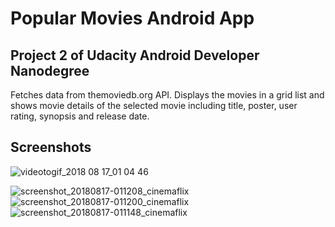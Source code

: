 # Popular Movies Android App
## Project 2 of Udacity Android Developer Nanodegree
Fetches data from themoviedb.org API. 
Displays the movies in a grid list and shows movie details of the selected movie including title, poster, user rating, synopsis and release date.

## Screenshots
![videotogif_2018 08 17_01 04 46](https://user-images.githubusercontent.com/14100297/44248716-447f9100-a1ba-11e8-835c-e7108522aef7.gif)


![screenshot_20180817-011208_cinemaflix](https://user-images.githubusercontent.com/14100297/44248900-33834f80-a1bb-11e8-9b6a-2fe8ee9eb756.jpg)
![screenshot_20180817-011200_cinemaflix](https://user-images.githubusercontent.com/14100297/44248899-33834f80-a1bb-11e8-8548-70f652de8328.jpg)
![screenshot_20180817-011148_cinemaflix](https://user-images.githubusercontent.com/14100297/44248901-34b47c80-a1bb-11e8-97ab-2b6aa351d946.jpg)
